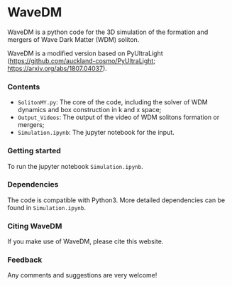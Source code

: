 # WaveDM


WaveDM is a python code for the 3D simulation of the formation and mergers of Wave Dark Matter (WDM) soliton.

WaveDM is a modified version based on PyUltraLight (https://github.com/auckland-cosmo/PyUltraLight; https://arxiv.org/abs/1807.04037).

### Contents
- `SolitonMY.py`: The core of the code, including the solver of WDM dynamics and box construction in k and x space;
- `Output_Videos`: The output of the video of WDM solitons formation or mergers;
- `Simulation.ipynb`: The jupyter notebook for the input.

### Getting started
To run the jupyter notebook `Simulation.ipynb`.

### Dependencies
The code is compatible with Python3. More detailed dependencies can be found in `Simulation.ipynb`.

### Citing WaveDM
If you make use of WaveDM, please cite this website.

### Feedback
Any comments and suggestions are very welcome!
